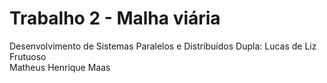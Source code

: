 # Trabalho 2 - Malha viária

Desenvolvimento de Sistemas Paralelos e Distribuídos
Dupla: Lucas de Liz Frutuoso   
       Matheus Henrique Maas